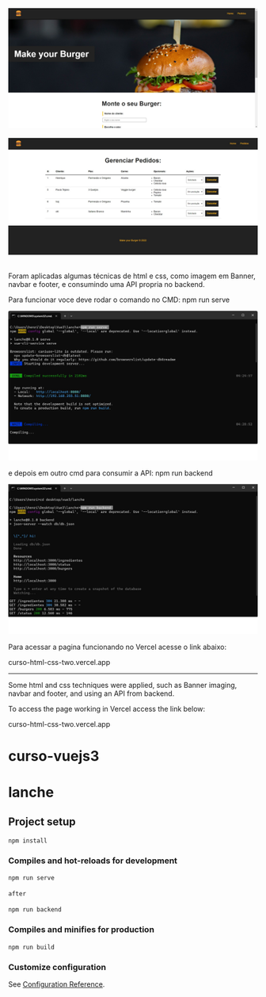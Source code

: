 <div align="center">
<img src="https://github.com/henriquesouzo/LojaDeHamburguer/blob/master/public/img/github%20images/home.jpg" />
</div> <br>

<div align="center">
<img src="https://github.com/henriquesouzo/LojaDeHamburguer/blob/master/public/img/github%20images/pedidos.jpg" />
</div> <br>

Foram aplicadas algumas técnicas de html e css, como imagem em Banner, navbar e footer, e consumindo uma API propria no backend.

Para funcionar voce deve rodar o comando no CMD: 
npm run serve

<img src="https://github.com/henriquesouzo/LojaDeHamburguer/blob/master/public/img/github%20images/npm%20run%20serve.jpg" /> <br>

e depois em outro cmd para consumir a API:
npm run backend

<img src="https://github.com/henriquesouzo/LojaDeHamburguer/blob/master/public/img/github%20images/npm%20run%20backend.jpg" /> <br>

Para acessar a pagina funcionando no Vercel acesse o link abaixo:

curso-html-css-two.vercel.app

------------------------------------------------------------------------------------------------------------------------------------------------------------

Some html and css techniques were applied, such as Banner imaging, navbar and footer, and using an API from backend.

To access the page working in Vercel access the link below:

curso-html-css-two.vercel.app

# curso-vuejs3

# lanche

## Project setup
```
npm install
```

### Compiles and hot-reloads for development
```
npm run serve

after

npm run backend
```

### Compiles and minifies for production
```
npm run build
```

### Customize configuration
See [Configuration Reference](https://cli.vuejs.org/config/).
